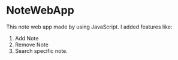 # NoteWebApp
This note web app made by using JavaScript.
I added features like:
1. Add Note
2. Remove Note
3. Search specific note.
